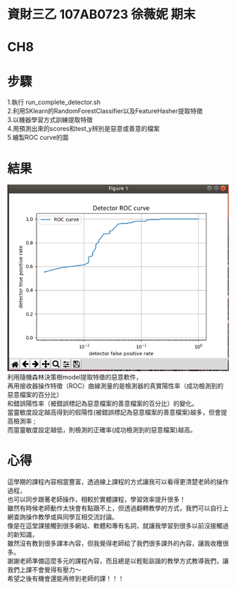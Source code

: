 # 資財三乙 107AB0723 徐薇妮 期末
# CH8

# 步驟

1.執行 run_complete_detector.sh\
2.利用SKlearn的RandomForestClassifier以及FeatureHasher提取特徵\
3.以機器學習方式訓練提取特徵\
4.用預測出來的scores和test_y辨別是惡意或善意的檔案\
5.繪製ROC curve的圖

# 結果
![image](https://github.com/107AB0723/final/blob/main/Curve.png)\
利用隨機森林決策樹model提取特徵的惡意軟件，\
再用接收器操作特徵（ROC）曲線測量的是檢測器的真實陽性率（成功檢測到的惡意檔案的百分比）\
和錯誤陽性率（被錯誤標記為惡意檔案的善意檔案的百分比）的變化。\
當靈敏度設定越高得到的假陽性(被錯誤標記為惡意檔案的善意檔案)越多，但會提高檢測率 ;\
而當靈敏度設定越低，則檢測的正確率(成功檢測到的惡意檔案)越高。

# 心得

這學期的課程內容相當豐富，透過線上課程的方式讓我可以看得更清楚老師的操作過程，\
也可以同步跟著老師操作，相較於實體課程，學習效率提升很多！\
雖然有時候老師動作太快會有點跟不上，但透過翻轉教學的方式，我們可以自行上網查詢操作教學或與同學互相交流討論。\
像是在這堂課接觸到很多網站、軟體和專有名詞，就讓我學習到很多以前沒接觸過的新知識，\
雖然沒有教到很多課本內容，但我覺得老師給了我們很多課外的內容，讓我收穫很多。\
謝謝老師準備這麼多元的課程內容，而且總是以輕鬆詼諧的教學方式教導我們，讓我們上課不會覺得有壓力～\
希望之後有機會還能再修到老師的課！！！

